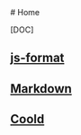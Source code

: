 <link href="assets/css/page.css" rel="stylesheet" />
# Home

[DOC]

## [js-format](./js-format)

## [Markdown](./markdown)

## [Coold](http://www.coolde.cn)

<div class="foot-image"></div>

